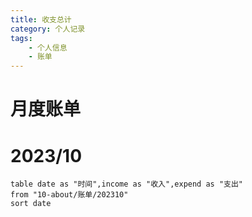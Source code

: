 ```yaml
---
title: 收支总计
category: 个人记录
tags:
    - 个人信息
    - 账单
---
```


# 月度账单



# 2023/10

```dataview
table date as "时间",income as "收入",expend as "支出"
from "10-about/账单/202310"
sort date
```

